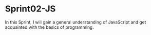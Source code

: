 # Sprint02-JS
In this Sprint, I will gain a general understanding of JavaScript and get acquainted with the basics of programming. 
